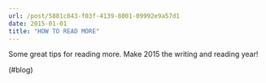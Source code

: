 ```yaml
---
url: /post/5881c843-f03f-4139-8001-09992e9a57d1
date: 2015-01-01
title: "HOW TO READ MORE"
---
```


Some great tips for reading more. Make 2015 the writing and reading year!



(#blog)
